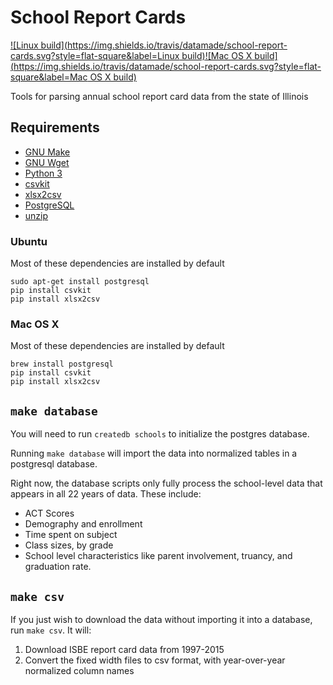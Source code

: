 School Report Cards
===================
[![Linux build](https://img.shields.io/travis/datamade/school-report-cards.svg?style=flat-square&label=Linux build)](https://travis-ci.org/datamade/school-report-cards)[![Mac OS X build](https://img.shields.io/travis/datamade/school-report-cards.svg?style=flat-square&label=Mac OS X build)](https://travis-ci.org/datamade/school-report-cards)

Tools for parsing annual school report card data from the state of Illinois

## Requirements
* [GNU Make](https://www.gnu.org/software/make/)
* [GNU Wget](https://www.gnu.org/software/wget/)
* [Python 3](https://www.python.org/downloads/)
* [csvkit](https://csvkit.readthedocs.io/en/latest/tutorial/1_getting_started.html#installing-csvkit)
* [xlsx2csv](https://github.com/dilshod/xlsx2csv)
* [PostgreSQL](http://www.postgresql.org/)
* [unzip](http://www.info-zip.org/)

### Ubuntu
Most of these dependencies are installed by default
```
sudo apt-get install postgresql
pip install csvkit
pip install xlsx2csv
```

### Mac OS X
Most of these dependencies are installed by default
```
brew install postgresql
pip install csvkit
pip install xlsx2csv
```

## `make database`

You will need to run `createdb schools` to initialize the postgres database.

Running `make database` will import the data into
normalized tables in a postgresql database.

Right now, the database scripts only fully process the school-level
data that appears in all 22 years of data. These include:

* ACT Scores
* Demography and enrollment
* Time spent on subject
* Class sizes, by grade
* School level characteristics like parent involvement, truancy, and graduation rate.

## `make csv`

If you just wish to download the data without importing it into a database, run `make csv`. It will:

1. Download ISBE report card data from 1997-2015
2. Convert the fixed width files to csv format, with year-over-year normalized column names
